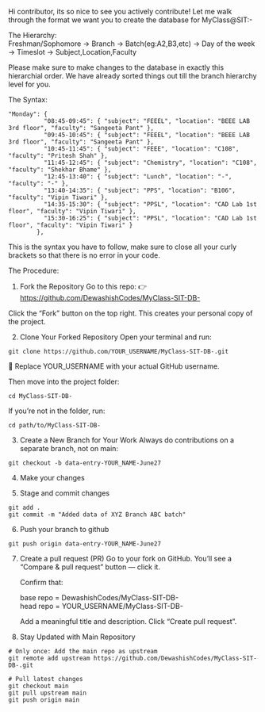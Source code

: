 Hi contributor, its so nice to see you actively contribute!
Let me walk through the format we want you to create the database for MyClass@SIT:-

The Hierarchy:<br>
Freshman/Sophomore -> Branch -> Batch(eg:A2,B3,etc) -> Day of the week -> Timeslot -> Subject,Location,Faculty

Please make sure to make changes to the database in exactly this hierarchial order. We have already sorted things out till the branch hierarchy level for you.

The Syntax:
``` 
"Monday": {
          "08:45-09:45": { "subject": "FEEEL", "location": "BEEE LAB 3rd floor", "faculty": "Sangeeta Pant" },
          "09:45-10:45": { "subject": "FEEEL", "location": "BEEE LAB 3rd floor", "faculty": "Sangeeta Pant" },
          "10:45-11:45": { "subject": "FEEE", "location": "C108", "faculty": "Pritesh Shah" },
          "11:45-12:45": { "subject": "Chemistry", "location": "C108", "faculty": "Shekhar Bhame" },
          "12:45-13:40": { "subject": "Lunch", "location": "-", "faculty": "-" },
          "13:40-14:35": { "subject": "PPS", "location": "B106", "faculty": "Vipin Tiwari" },
          "14:35-15:30": { "subject": "PPSL", "location": "CAD Lab 1st floor", "faculty": "Vipin Tiwari" },
          "15:30-16:25": { "subject": "PPSL", "location": "CAD Lab 1st floor", "faculty": "Vipin Tiwari" }
        },
```
This is the syntax you have to follow, make sure to close all your curly brackets so that there is no error in your code.

The Procedure:
1. Fork the Repository
Go to this repo:
👉 https://github.com/DewashishCodes/MyClass-SIT-DB-

Click the “Fork” button on the top right.
This creates your personal copy of the project.

2. Clone Your Forked Repository
Open your terminal and run:
```
git clone https://github.com/YOUR_USERNAME/MyClass-SIT-DB-.git
```
🔁 Replace YOUR_USERNAME with your actual GitHub username.

Then move into the project folder:
```
cd MyClass-SIT-DB-
```
If you’re not in the folder, run:
```
cd path/to/MyClass-SIT-DB-
```

3. Create a New Branch for Your Work
Always do contributions on a separate branch, not on main:
```
git checkout -b data-entry-YOUR_NAME-June27
```

4. Make your changes 

5. Stage and commit changes
```
git add .
git commit -m "Added data of XYZ Branch ABC batch"
```

6. Push your branch to github
```
git push origin data-entry-YOUR_NAME-June27
```

7. Create a pull request (PR)
    Go to your fork on GitHub.
    You’ll see a “Compare & pull request” button — click it. 

    Confirm that:

    base repo = DewashishCodes/MyClass-SIT-DB-<br>
    head repo = YOUR_USERNAME/MyClass-SIT-DB-

    Add a meaningful title and description.
    Click “Create pull request”.

8. Stay Updated with Main Repository
```
# Only once: Add the main repo as upstream
git remote add upstream https://github.com/DewashishCodes/MyClass-SIT-DB-.git

# Pull latest changes
git checkout main
git pull upstream main
git push origin main
```


